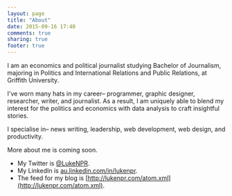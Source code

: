 ```yaml
---
layout: page
title: "About"
date: 2015-09-16 17:40
comments: true
sharing: true
footer: true
---
```

I am an economics and political journalist studying Bachelor of Journalism, majoring in Politics and International Relations and Public Relations, at Griffith University.

I've worn many hats in my career– programmer, graphic designer, researcher, writer, and journalist. As a result, I am uniquely able to blend my interest for the politics and economics with data analysis to craft insightful stories.

I specialise in– news writing, leadership, web development, web design, and productivity.

More about me is coming soon.

* My Twitter is [@LukeNPR](https://twitter.com/lukenpr).
* My LinkedIn is [au.linkedin.com/in/lukenpr](https://au.linkedin.com/in/lukenpr).
* The feed for my blog is [http://lukenpr.com/atom.xml](http://lukenpr.com/atom.xml).
